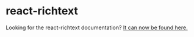 # react-richtext

Looking for the react-richtext documentation? [It can now be found here.](https://github.com/iamrhm/richtexteditor/blob/7bf166d50f984fe3dbf43458d2ba94a79b9200fb/packages/react-richtext/README.md#L1)